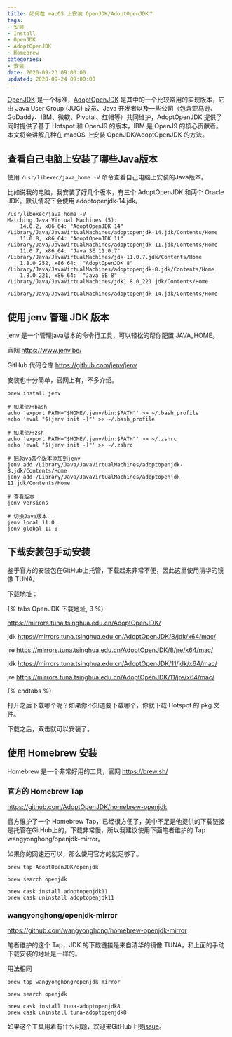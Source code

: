 ```yaml
---
title: 如何在 macOS 上安装 OpenJDK/AdoptOpenJDK？
tags:
- 安装
- Install
- OpenJDK
- AdoptOpenJDK
- Homebrew
categories:
- 安装
date: 2020-09-23 09:00:00
updated: 2020-09-24 09:00:00
---
```


[OpenJDK](https://openjdk.java.net/) 是一个标准，[AdoptOpenJDK](https://adoptopenjdk.net/) 是其中的一个比较常用的实现版本，它由 Java User Group (JUG) 成员、Java 开发者以及一些公司（包含亚马逊、GoDaddy、IBM、微软、Pivotal、红帽等）共同维护，AdoptOpenJDK 提供了同时提供了基于 Hotspot 和 OpenJ9 的版本，IBM 是 OpenJ9 的核心贡献者。本文将会讲解几种在 macOS 上安装 OpenJDK/AdoptOpenJDK 的方法。

<!-- more -->

## 查看自己电脑上安装了哪些Java版本

使用 `/usr/libexec/java_home -V` 命令查看自己电脑上安装的Java版本。

比如说我的电脑，我安装了好几个版本，有三个 AdoptOpenJDK 和两个 Oracle JDK。默认情况下会使用 adoptopenjdk-14.jdk。

```shell
/usr/libexec/java_home -V
Matching Java Virtual Machines (5):
    14.0.2, x86_64:	"AdoptOpenJDK 14"	/Library/Java/JavaVirtualMachines/adoptopenjdk-14.jdk/Contents/Home
    11.0.8, x86_64:	"AdoptOpenJDK 11"	/Library/Java/JavaVirtualMachines/adoptopenjdk-11.jdk/Contents/Home
    11.0.7, x86_64:	"Java SE 11.0.7"	/Library/Java/JavaVirtualMachines/jdk-11.0.7.jdk/Contents/Home
    1.8.0_252, x86_64:	"AdoptOpenJDK 8"	/Library/Java/JavaVirtualMachines/adoptopenjdk-8.jdk/Contents/Home
    1.8.0_221, x86_64:	"Java SE 8"	/Library/Java/JavaVirtualMachines/jdk1.8.0_221.jdk/Contents/Home

/Library/Java/JavaVirtualMachines/adoptopenjdk-14.jdk/Contents/Home
```

## 使用 jenv 管理 JDK 版本

jenv 是一个管理java版本的命令行工具，可以轻松的帮你配置 JAVA_HOME。

官网 https://www.jenv.be/

GitHub 代码仓库 https://github.com/jenv/jenv

安装也十分简单，官网上有，不多介绍。

```shell
brew install jenv

# 如果使用bash
echo 'export PATH="$HOME/.jenv/bin:$PATH"' >> ~/.bash_profile
echo 'eval "$(jenv init -)"' >> ~/.bash_profile

# 如果使用zsh
echo 'export PATH="$HOME/.jenv/bin:$PATH"' >> ~/.zshrc
echo 'eval "$(jenv init -)"' >> ~/.zshrc

# 把Java各个版本添加到jenv
jenv add /Library/Java/JavaVirtualMachines/adoptopenjdk-8.jdk/Contents/Home
jenv add /Library/Java/JavaVirtualMachines/adoptopenjdk-11.jdk/Contents/Home

# 查看版本
jenv versions

# 切换Java版本
jenv local 11.0
jenv global 11.0
```


## 下载安装包手动安装

鉴于官方的安装包在GitHub上托管，下载起来非常不便，因此这里使用清华的镜像 TUNA。

下载地址：

{% tabs OpenJDK 下载地址, 3 %}
<!-- tab 全部 -->
https://mirrors.tuna.tsinghua.edu.cn/AdoptOpenJDK/
<!-- endtab -->

<!-- tab Java 8 -->
jdk https://mirrors.tuna.tsinghua.edu.cn/AdoptOpenJDK/8/jdk/x64/mac/

jre https://mirrors.tuna.tsinghua.edu.cn/AdoptOpenJDK/8/jre/x64/mac/
<!-- endtab -->

<!-- tab Java11 -->
jdk https://mirrors.tuna.tsinghua.edu.cn/AdoptOpenJDK/11/jdk/x64/mac/

jre https://mirrors.tuna.tsinghua.edu.cn/AdoptOpenJDK/11/jre/x64/mac/
<!-- endtab -->
{% endtabs %}

打开之后下载哪个呢？如果你不知道要下载哪个，你就下载 Hotspot 的 pkg 文件。

下载之后，双击就可以安装了。

## 使用 Homebrew 安装

Homebrew 是一个非常好用的工具，官网 https://brew.sh/

### 官方的 Homebrew Tap

https://github.com/AdoptOpenJDK/homebrew-openjdk

官方维护了一个 Homebrew Tap，已经很方便了，美中不足是他提供的下载链接是托管在GitHub上的，下载非常慢，所以我建议使用下面笔者维护的 Tap wangyonghong/openjdk-mirror。

如果你的网速还可以，那么使用官方的就足够了。

```shell
brew tap AdoptOpenJDK/openjdk

brew search openjdk

brew cask install adoptopenjdk11
brew cask uninstall adoptopenjdk11
```

### wangyonghong/openjdk-mirror

https://github.com/wangyonghong/homebrew-openjdk-mirror

笔者维护的这个 Tap，JDK 的下载链接是来自清华的镜像 TUNA，和上面的手动下载安装的地址是一样的。

用法相同

```shell
brew tap wangyonghong/openjdk-mirror

brew search openjdk

brew cask install tuna-adoptopenjdk8
brew cask uninstall tuna-adoptopenjdk8
```

如果这个工具用着有什么问题，欢迎来GitHub上提[issue](https://github.com/wangyonghong/homebrew-openjdk-mirror/issues)。
